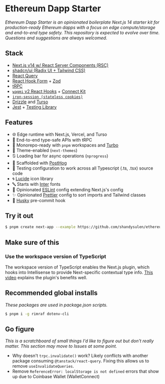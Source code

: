 # Ethereum Dapp Starter

_Ethereum Dapp Starter is an opinionated boilerplate Next.js 14 starter kit for production-ready Ethereum dapps with a focus on edge compute/storage and end-to-end type safety. This repository is expected to evolve over time. Questions and suggestions are always welcomed._

## Stack

- [Next.js v14 w/ React Server Components (RSC)](https://nextjs.org/)
- [shadcn/ui (Radix UI + Tailwind CSS)](https://ui.shadcn.com/)
- [React Query](https://tanstack.com/query/latest)
- [React Hook Form](https://react-hook-form.com) + [Zod](https://zod.dev)
- [tRPC](https://trpc.io)
- [`wagmi` v2 React Hooks](https://wagmi.sh/) + [Connect Kit](https://docs.family.co/connectkit)
- [`iron-session (stateless cookies)`](https://github.com/vvo/iron-session)
- [Drizzle](https://orm.drizzle.team/) and [Turso](https://turso.tech/)
- [Jest](https://jestjs.io) + [Testing Library](https://testing-library.com/)

## Features

- 🌐 Edge runtime with Next.js, Vercel, and Turso
- 🦺 End-to-end type-safe APIs with tRPC
- 🏃 Monorepo-ready with `pnpm` workspaces and [Turbo](https://turbo.build/repo)
- 🎨 Theme-enabled (`next-themes`)
- 🔃 Loading bar for async operations (`nprogress`)
- 🐗 Scaffolded with [PostHog](https://posthog.com)
- 🧪 Testing configuration to work across all Typescript (.ts, .tsx) source code
- 🌀 [Lucide](https://lucide.dev/) icon library
- 🔤 Starts with [Inter](https://rsms.me/inter/) fonts
- 🧼 Opinionated [ESLint](https://eslint.org/) config extending Next.js's config
- ✨ Opinionated [Prettier]() config to sort imports and Tailwind classes
- 🐶 [Husky](https://typicode.github.io/husky/) pre-commit hook

## Try it out

```bash
$ pnpm create next-app --example https://github.com/shandysulen/ethereum-dapp-starter
```

## Make sure of this

### Use the workspace version of TypeScript

The workspace version of TypeScript enables the Next.js plugin, which hooks into Intellisense to provide
Next-specific contextual type info. [This video](https://www.youtube.com/watch?v=pqMqn9fKEf8) explains the plugin's benefits well.

## Recommended global installs

_These packages are used in package.json scripts._

```bash
$ pnpm i -g rimraf dotenv-cli
```

## Go figure

_This is a scratchboard of small things I'd like to figure out but don't really matter. This section may move to Issues at some point._

- Why doesn't `trpc.invalidate()` work? Likely conflicts with another package consuming `@tanstack/react-query`. Fixing this allows us to remove `useInvalidateQueries`.
- Remove `ReferenceError: localStorage is not defined` errors that show up due to Coinbase Wallet (WalletConnect)
